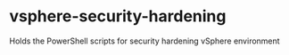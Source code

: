 # vsphere-security-hardening
Holds the PowerShell scripts for security hardening vSphere environment
